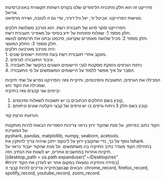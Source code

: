 פרוייקט זה הוא חלק מתכנית הלימודים שלנו בקורס רשתות תקשורת באוניברסיטת אריאל.  
מגישות הפרוייקט: אביטל זר, יעל גיל דורני, עדי גם זו לטובה, ושירה מרסיאנו.

הפרוייקט סוקר סיווג של תעבורת רשת. הוא מורכב משלושה חלקים:  
חלק מספר 1: שאלות פתוחות על ידע בסיסי על מאפייני תעבורת רשת.  
חלק מספר 2: מכיל שלושה מאמרים שקראנו, סיכמנו ובחנו את תרומתם לנושא.  
חלק מספר 3: החלק המעשי.   
היה מורכב מארבעה חלקים:  
1\. מעקב אחרי תעבורת רשת בעת פתיחת יישומים שונים.   
2\. עיבוד התעבורה לגרפים.  
3\. ניתוח הגרפים והסקת מסקנות לגבי היישומים השונים בהקשר של תעבורה   
4\. הסבר על איך אפשר ללמוד על היישומים המשומשים על פי התעבורה.

הפרויקט נפרש על שתי תיקיות: res המכילה את הגרפים, התשובות והסיכומים, ותיקיית src שמכילה את הקוד.  
בתיקיה res קיימים שני קבצים:

1) קובץ בשם החלקים הכתובים בו יש תשובות לשאלות וסיכומים,   
2) קובץ בשם חלק 3 ניתוח גרפים בו יש גרפים של קבצי הקלטה שונים וניתוחם.  
     
   

הוראות הרצת קוד:

הקוד כתוב בפייתון. על מנת שהקוד ירוץ כראוי צריכות הספריות הבאות להיות מותקנות על המערכת:  
pyshark, pandas, matplotlib, numpy, seaborn, acetools.  
נוסף על כך, כדי שהקובץ ירוץ על לינוקס ייתכן שיהיה צריך להתקין את tshark.  
בתחילת הקוד מוגדר נתיב התיקיה בה משתמשים. על מנת שהקוד יעבוד כראוי על תיקיות אחרות במחשבים אחרים, יש לשנות את הנתיב הזה.   
\[(desktop\_path \= os.path.expanduser("\~/Desktop/res"  
\#במידה והתיקיה נמצאת במקום אחר יש לעדכן את הקוד ידנית\]  
בתיקייה צריכים להיות קבצי הpcap הבאים: chrome\_record, firefox\_record, spotify\_record, youtube\_record, zoom\_record.